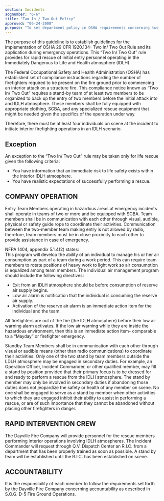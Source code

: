 ```yaml
---
section: Incidents
sognumber: "6-6"
title: "Two In / Two Out Policy"
approved: "06-24-2008"
purpose: "To set department policy in OSHA requirements concerning two in/ two out for interior firefighting operations."
---
```


The purpose of this guideline is to establish guidelines for the implementation of OSHA 29 CFR 1920.134- Two In/ Two Out Rule and its application during emergency operations.  This “Two In/ Two Out” rule provides for rapid rescue of initial entry personnel operating in the Immediately Dangerous to Life and Health atmosphere (IDLH).  

The Federal Occupational Safety and Health Administration (OSHA) has established set of compliance instructions regarding the number of firefighters required to be present on the fire ground prior to commencing an interior attack on a structure fire.  This compliance notice known as “Two In/ Two Out” requires a stand-by team of at least two members to be organized to back up the entry of two members before the initial attack into and IDLH atmosphere.  These members shall be fully equipped with appropriate clothing, SCBA, and any specialized rescue equipment that might be needed given the specifics of the operation under way. 

Therefore, there must be at least four individuals on scene at the incident to initiate interior firefighting operations in an IDLH scenario.  

Exception
---------

An exception to the “Two In/ Two Out” rule may be taken only for life rescue given the following criteria&colon;
* You have information that an immediate risk to life safety exists within the interior IDLH atmosphere.
* You have realistic expectations of successfully performing a rescue.

COMPANY OPERATION
-----------------

Entry Team Members operating in hazardous areas at emergency incidents shall operate in teams of two or more and be equipped with SCBA.  Team members shall be in communication with each other through visual, audible, physical or safety guide rope to coordinate their activities.  Communication between the two-member team making entry is not allowed by radio, therefore, team members must be in close proximity to each other to provide assistance in case of emergency.  

NFPA 1404, appendix 5.1.4(2) states&colon;  
This program will develop the ability of an individual to manage his or her air consumption as part of a team during a work period.  This can require team members to rotate positions of heavy work to light work so air consumption is equalized among team members.  The individual air management program should include the following directives&colon;
* Exit from an IDLH atmosphere should be before consumption of reserve air supply begins.
* Low air alarm is notification that the individual is consuming the reserve air supply. 
* Activation of the reserve air alarm is an immediate action item for the individual and the team. 

All firefighters are out of the fire (the IDLH atmosphere) before their low air warning alarm activates.  If the low air warning while they are inside the hazardous environment, then this is an immediate action item- comparable to a “Mayday” or firefighter emergency.  

Standby Team Members shall be in communication with each other through visual or audible means (other than radio communications) to coordinate their activities.  Only one of the two stand by team members outside the LDLH atmosphere may be engaged in secondary duties.  For example, an Operation Officer, Incident Commander, or other qualified member, may fill a stand by position provided that their primary focus is to be dressed for and ready to perform a rescue from the IDLH atmosphere.  The stand by member may only be involved in secondary duties if abandoning those duties does not jeopardize the safety or health of any member on scene.  No one shall be engaged to serve as a stand by member when other activities to which they are engaged inhibit their ability to assist in performing a rescue, or are of such importance that they cannot be abandoned without placing other firefighters in danger. 

RAPID INTERVENTION CREW
-----------------------

The Dayville Fire Company will provide personnel for the rescue members performing interior operations involving IDLH atmospheres.  The Incident Commander will request through Q.V. Dispatch Center an R.I.C. from a department that has been properly trained as soon as possible.  A stand by team will be established until the R.I.C. has been established on scene.  

ACCOUNTABILITY
--------------

It is the responsibility of each member to follow the requirements set forth by the Dayville Fire Company concerning accountability as described in S.O.G. D-5 Fire Ground Operations.  
